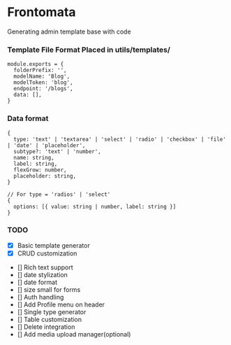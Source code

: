 # Frontomata

Generating admin template base with code

### Template File Format Placed in utils/templates/

```
module.exports = {
  folderPrefix: '',
  modelName: 'Blog',
  modelToken: 'blog',
  endpoint: '/blogs',
  data: [],
}
```

### Data format

```
{
  type: 'text' | 'textarea' | 'select' | 'radio' | 'checkbox' | 'file' | 'date' | 'placeholder',
  subtype?: 'text' | 'number',
  name: string,
  label: string,
  flexGrow: number,
  placeholder: string,
}

// For type = 'radios' | 'select'
{
  options: [{ value: string | number, label: string }]
}
```

### TODO

- [x] Basic template generator
- [x] CRUD customization
- [] Rich text support
- [] date stylization
- [] date format
- [] size small for forms
- [] Auth handling
- [] Add Profile menu on header
- [] Single type generator
- [] Table customization
- [] Delete integration
- [] Add media upload manager(optional)
